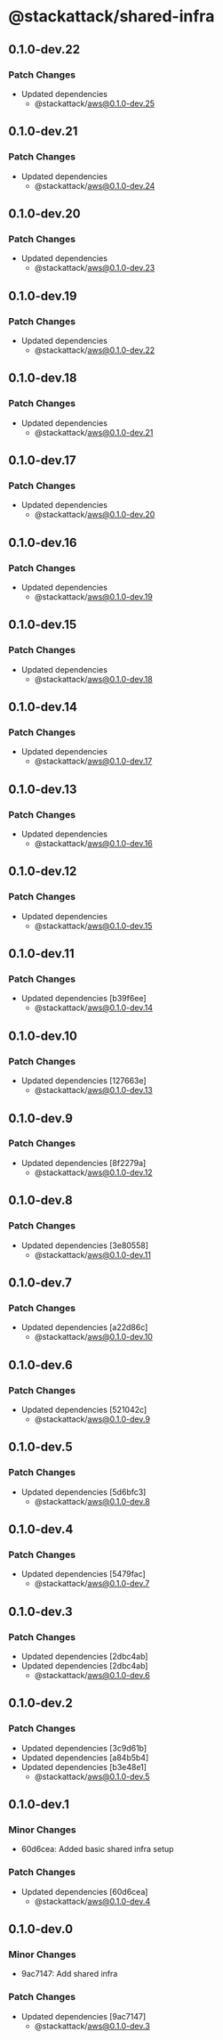 # @stackattack/shared-infra

## 0.1.0-dev.22

### Patch Changes

- Updated dependencies
  - @stackattack/aws@0.1.0-dev.25

## 0.1.0-dev.21

### Patch Changes

- Updated dependencies
  - @stackattack/aws@0.1.0-dev.24

## 0.1.0-dev.20

### Patch Changes

- Updated dependencies
  - @stackattack/aws@0.1.0-dev.23

## 0.1.0-dev.19

### Patch Changes

- Updated dependencies
  - @stackattack/aws@0.1.0-dev.22

## 0.1.0-dev.18

### Patch Changes

- Updated dependencies
  - @stackattack/aws@0.1.0-dev.21

## 0.1.0-dev.17

### Patch Changes

- Updated dependencies
  - @stackattack/aws@0.1.0-dev.20

## 0.1.0-dev.16

### Patch Changes

- Updated dependencies
  - @stackattack/aws@0.1.0-dev.19

## 0.1.0-dev.15

### Patch Changes

- Updated dependencies
  - @stackattack/aws@0.1.0-dev.18

## 0.1.0-dev.14

### Patch Changes

- Updated dependencies
  - @stackattack/aws@0.1.0-dev.17

## 0.1.0-dev.13

### Patch Changes

- Updated dependencies
  - @stackattack/aws@0.1.0-dev.16

## 0.1.0-dev.12

### Patch Changes

- Updated dependencies
  - @stackattack/aws@0.1.0-dev.15

## 0.1.0-dev.11

### Patch Changes

- Updated dependencies [b39f6ee]
  - @stackattack/aws@0.1.0-dev.14

## 0.1.0-dev.10

### Patch Changes

- Updated dependencies [127663e]
  - @stackattack/aws@0.1.0-dev.13

## 0.1.0-dev.9

### Patch Changes

- Updated dependencies [8f2279a]
  - @stackattack/aws@0.1.0-dev.12

## 0.1.0-dev.8

### Patch Changes

- Updated dependencies [3e80558]
  - @stackattack/aws@0.1.0-dev.11

## 0.1.0-dev.7

### Patch Changes

- Updated dependencies [a22d86c]
  - @stackattack/aws@0.1.0-dev.10

## 0.1.0-dev.6

### Patch Changes

- Updated dependencies [521042c]
  - @stackattack/aws@0.1.0-dev.9

## 0.1.0-dev.5

### Patch Changes

- Updated dependencies [5d6bfc3]
  - @stackattack/aws@0.1.0-dev.8

## 0.1.0-dev.4

### Patch Changes

- Updated dependencies [5479fac]
  - @stackattack/aws@0.1.0-dev.7

## 0.1.0-dev.3

### Patch Changes

- Updated dependencies [2dbc4ab]
- Updated dependencies [2dbc4ab]
  - @stackattack/aws@0.1.0-dev.6

## 0.1.0-dev.2

### Patch Changes

- Updated dependencies [3c9d61b]
- Updated dependencies [a84b5b4]
- Updated dependencies [b3e48e1]
  - @stackattack/aws@0.1.0-dev.5

## 0.1.0-dev.1

### Minor Changes

- 60d6cea: Added basic shared infra setup

### Patch Changes

- Updated dependencies [60d6cea]
  - @stackattack/aws@0.1.0-dev.4

## 0.1.0-dev.0

### Minor Changes

- 9ac7147: Add shared infra

### Patch Changes

- Updated dependencies [9ac7147]
  - @stackattack/aws@0.1.0-dev.3
